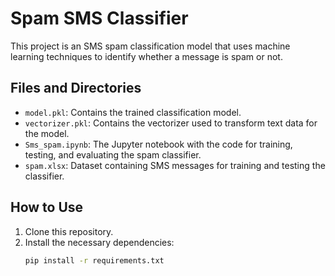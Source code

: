 # Spam SMS Classifier

This project is an SMS spam classification model that uses machine learning techniques to identify whether a message is spam or not.

## Files and Directories

- `model.pkl`: Contains the trained classification model.
- `vectorizer.pkl`: Contains the vectorizer used to transform text data for the model.
- `Sms_spam.ipynb`: The Jupyter notebook with the code for training, testing, and evaluating the spam classifier.
- `spam.xlsx`: Dataset containing SMS messages for training and testing the classifier.

## How to Use

1. Clone this repository.
2. Install the necessary dependencies:
   ```bash
   pip install -r requirements.txt

